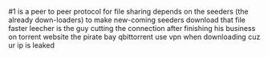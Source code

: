 #1
is a peer to peer protocol for file sharing
depends on the seeders (the already down-loaders) to make new-coming seeders download that file faster
leecher is the guy cutting the connection after finishing his business on torrent
website the pirate bay
qbittorrent
use vpn when downloading cuz ur ip is leaked